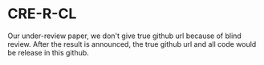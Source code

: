 # CRE-R-CL
Our under-review paper, we don't give true github url because of blind review. After the result is announced, the true github url and all code would be release in this github.
